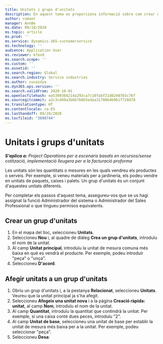 ```yaml
---
title: Unitats i grups d'unitats
description: En aquest tema es proporciona informació sobre com crear unitats i grups d'unitat al Dynamics 365 Project Operations.
author: rumant
manager: AnnBe
ms.date: 09/18/2020
ms.topic: article
ms.prod: ''
ms.service: dynamics-365-customerservice
ms.technology: ''
audience: Application User
ms.reviewer: kfend
ms.search.scope: ''
ms.custom: ''
ms.assetid: ''
ms.search.region: Global
ms.search.industry: Service industries
ms.author: suvaidya
ms.dyn365.ops.version: ''
ms.search.validFrom: 2020-10-01
ms.openlocfilehash: ea5399368214a293ca7c10fabf21d82407b5c76f
ms.sourcegitcommit: a2c3cd49a3b667b8b5edaa31788b4b9b1f728d78
ms.translationtype: HT
ms.contentlocale: ca-ES
ms.lasthandoff: 09/28/2020
ms.locfileid: "3898744"
---
```

# <a name="units-and-unit-groups"></a>Unitats i grups d'unitats

_**S'aplica a:** Project Operations per a escenaris basats en recursos/sense cotització, implementació lleugera per a la facturació proforma_

Les unitats són les quantitats o mesures en les quals vendreu els productes o serveis. Per exemple, si veneu materials per a jardineria, els podeu vendre en unitats de paquets, caixes i palets. Un grup d'unitats és un conjunt d'aquestes unitats diferents.

Per completar els passos d'aquest tema, assegureu-vos que se us hagi assignat la funció Administrador del sistema o Administrador del Sales Professional o que tingueu permisos equivalents.

## <a name="create-a-unit-group"></a>Crear un grup d'unitats

1. En el mapa del lloc, seleccioneu **Unitats**.
2. Seleccioneu **Nou** i, al quadre de diàleg **Crea un grup d'unitats**, introduïu el nom de la unitat.
3. Al camp **Unitat principal**, introduïu la unitat de mesura comuna més baixa en què es vendrà el producte. Per exemple, podeu introduir "peça" o "unça".
4. Seleccioneu **D'acord**.

## <a name="add-units-to-a-unit-group"></a>Afegir unitats a un grup d'unitats

1. Obriu un grup d'unitats i, a la pestanya **Relacionat**, seleccioneu **Unitats**. Veureu que la unitat principal ja s'ha afegit.
2. Seleccioneu **Afegeix una unitat nova** i a la pàgina **Creació ràpida: unitat**, al camp **Nom**, introduïu el nom de la unitat.
3. Al camp **Quantitat**, introduïu la quantitat que contindrà la unitat. Per exemple, si una caixa conté dues peces, introduïu "2". 
4. Al camp **Unitat de base**, seleccioneu una unitat de base per establir la unitat de mesura més baixa per a la unitat. Per exemple, podeu seleccionar "peça".
5. Seleccioneu **Desa**:
